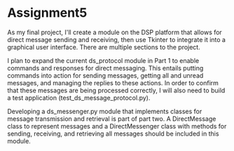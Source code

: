 # Assignment5
As my final project, I'll create a module on the DSP platform that allows for direct message sending and receiving, then use Tkinter to integrate it into a graphical user interface. There are multiple sections to the project.

I plan to expand the current ds_protocol module in Part 1 to enable commands and responses for direct messaging. This entails putting commands into action for sending messages, getting all and unread messages, and managing the replies to these actions. In order to confirm that these messages are being processed correctly, I will also need to build a test application (test_ds_message_protocol.py).

Developing a ds_messenger.py module that implements classes for message transmission and retrieval is part of part two. A DirectMessage class to represent messages and a DirectMessenger class with methods for sending, receiving, and retrieving all messages should be included in this module.
